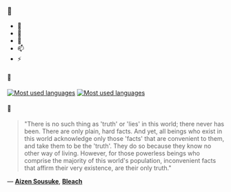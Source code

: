 ### 👋

- 🔭
- 🌱
- 💬
- 📫
- ⚡

#### 🧏

[![Most used languages](https://github-readme-stats-aynah.vercel.app/api/top-langs/?username=aynh&theme=solarized-dark&langs_count=6&layout=compact&hide_title=true)](https://github.com/anuraghazra/github-readme-stats#gh-dark-mode-only)
[![Most used languages](https://github-readme-stats-aynah.vercel.app/api/top-langs/?username=aynh&theme=solarized-light&langs_count=6&layout=compact&hide_title=true)](https://github.com/anuraghazra/github-readme-stats#gh-light-mode-only)

#### 💬

> "There is no such thing as 'truth' or 'lies' in this world; there never has been. There are only plain, hard facts. And yet, all beings who exist in this world acknowledge only those 'facts' that are convenient to them, and take them to be the 'truth'. They do so because they know no other way of living. However, for those powerless beings who comprise the majority of this world's population, inconvenient facts that affirm their very existence, are their only truth."

&mdash; [**Aizen Sousuke**](https://myanimelist.net/character.php?q=Aizen%20Sousuke&cat=character), [**Bleach**](https://myanimelist.net/search/all?q=Bleach&cat=all)
